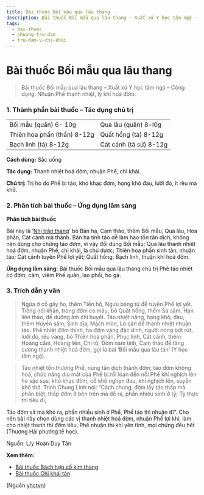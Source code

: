 ```yaml
---
title: Bài thuốc Bối mẫu qua lâu thang
description: Bài thuốc Bối mẫu qua lâu thang – Xuất xứ Y học tâm ngộ – Công dụng- Nhuận Phế thanh nhiệt, lý khí hoá đờm.
tags:
  - bai-thuoc
  - phuong-tru-dam
  - tru-dam-v-chi-khai
---
```


# Bài thuốc Bối mẫu qua lâu thang 

> Bài thuốc Bối mẫu qua lâu thang – Xuất xứ Y học tâm ngộ – Công dụng: Nhuận Phế thanh nhiệt, lý khí hoá đờm.

### 1. Thành phần bài thuốc – Tác dụng chủ trị

|  |  |
| --- | --- |
| Bối mẫu (quân) 6- 10g | Qua lâu (quân) 8-l0g |
| Thiên hoa phấn (thần) 8-12g | Quất hồng (tá) 8-12g |
| Bạch linh (tá) 8-12g | Cát cánh (tá sứ) 8-12g |

**Cách dùng:** Sắc uống

**Tác dụng:** Thanh nhiệt hoá đờm, nhuận Phế, chỉ khái. 

**Chủ trị:** Trị ho do Phế bị táo, khó khạc đờm, họng khô đau, lưỡi đỏ, ít rêu mà khô.

### 2. Phân tích bài thuốc – Ứng dụng lâm sàng

**Phân tích bài thuốc**

Bài này là ‘[Nhị trần thang](/yhctvn/bai-thuoc-nhi-tran-thang/)’ bỏ Bán hạ, Cam thảo, thêm Bối mẫu, Qua lâu, Hoa phấn, Cát cánh mà thành. Bán hạ tính táo dễ làm hao tổn tân dịch, không nên dùng cho chứng táo đờm, vì vậy đổi dùng Bối mẫu; Qua lâu thanh nhiệt hoá đờm, nhuận Phế, chỉ khái, là chủ dược; Thiên hoa phấn sinh tân, nhuận táo; Cát cánh tuyên Phế lợi yết; Quất hồng, Bạch linh, thuận khí hoá đờm.

**Ứng dụng lâm sàng:** Bài thuốc Bối mẫu qua lâu thang chủ trị Phê táo nhiệt có đờm, cảm, viêm Phế quản, lao phổi, ho gà.

### 3. Trích dẫn y văn

> Ngứa ở cổ gây ho, thêm Tiền hồ, Ngưu bàng tử để tuyên Phế lợi yết. Tiếng nói khàn, trong đờm có máu, bỏ Quất hổng, thêm Sa sâm, Hạn liên thảo, để dưỡng âm chỉ huyết. Táo nhiệt nặng, họng khô, đau, thêm Huyền sâm, Sinh địa, Mạch môn, Lô căn để thanh nhiệt nhuận táo. Phế nhiệt đờm thịnh, ho đờm vàng đặc dính, người nóng bứt rứt, lưỡi đỏ, rêu vàng, bỏ Thiên hoa phấn, Phục linh, Cát cánh, thêm Hoàng cầm, Hoàng liên, Chi tử, Đởm nam tỉnh, Cam thảo để tăng cường thanh nhiệt hoá đờm, gọi là bài ‘Bối mẫu qua lâu tán’ (Y học tâm ngộ).

> Táo nhiệt tổn thương Phế, nung tân dịch thành đờm, táo đờm không hoá, chức năng dịu mát của Phế bị rối loạn đến nỗi Phế khí nghịch lên ho sặc sụa, khó khạc đờm, cổ khô nghẹn đau, khí nghịch lên, suyễn khó thở. Trình Chung Linh nói: “Cách chung, đờm lấy táo thấp mà phân biệt, thấp đờm ở bên trên mà dễ ra, phần nhiều sinh ở tỳ; Tỳ thực thì tiêu đi;

Táo đởm sít mà khỏ ra, phần nhiều sinh ở Phế, Phế táo thì nhuận đi”. Cho nên bài này chọn dùng các vị thanh nhiệt hoá đờm, nhuận Phế lợi khí, làm cho nhiệt thanh thì đờm tiêu, Phế nhuận thì khí yên tĩnh, mọi chứng đều hết (Thượng Hải phương tễ học).

Nguồn: L/y Hoàn Duy Tân

**Xem thêm:**

* [Bài thuốc Bách hợp cố kim thang](/yhctvn/bai-thuoc-bach-hop-co-kim-thang/)
* [Bài thuốc Chỉ khái tán](/yhctvn/bai-thuoc-chi-khai-tan/)

(Nguồn <a href="https://yhctvn.com/bai-thuoc-boi-mau-qua-lau-thang/" target="_blank">yhctvn</a>)
